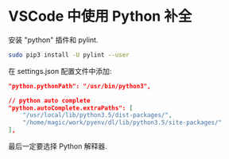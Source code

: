 # VSCode 中使用 Python 补全  

安装 "python" 插件和 pylint.  

```bash
sudo pip3 install -U pylint --user
```

在 settings.json 配置文件中添加:  

```json
"python.pythonPath": "/usr/bin/python3", 

// python auto complete
"python.autoComplete.extraPaths": [
    "/usr/local/lib/python3.5/dist-packages/",
    "/home/magic/work/pyenv/dl/lib/python3.5/site-packages/"
],
```

最后一定要选择 Python 解释器.  
